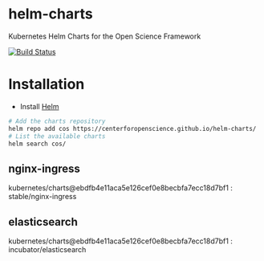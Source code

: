 # helm-charts
Kubernetes Helm Charts for the Open Science Framework

[![Build Status](https://travis-ci.org/CenterForOpenScience/helm-charts.svg?branch=master)](https://travis-ci.org/CenterForOpenScience/helm-charts)

# Installation
- Install [Helm](https://docs.helm.sh/using_helm/#installing-helm)

```bash
# Add the charts repository
helm repo add cos https://centerforopenscience.github.io/helm-charts/
# List the available charts
helm search cos/
```

## nginx-ingress
kubernetes/charts@ebdfb4e11aca5e126cef0e8becbfa7ecc18d7bf1 : stable/nginx-ingress

## elasticsearch
kubernetes/charts@ebdfb4e11aca5e126cef0e8becbfa7ecc18d7bf1 : incubator/elasticsearch
